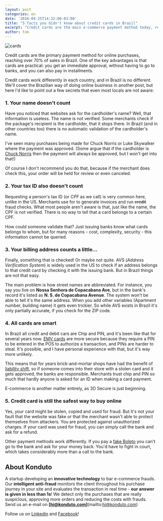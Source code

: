 ```yaml
---
layout: post
categories: en
date: '2016-04-25T14:32:00-03:00'
title: "5 facts you didn't know about credit cards in Brazil"
excerpt: "Credit cards are the main e-commerce payment method today, reaching over 70% of purchases in Brazil. Check out some secret facts you might not know about the credit card in Brazil"
author: tom
---
```


![cards](160415-cards.png)

Credit cards are the primary payment method for online purchases, reaching over 70% of sales in Brazil. One of the key advantages is that cards are practical: you get an immediate approval, without having to go to banks, and you can also pay in installments.

Credit cards work differently in each country, and in Brazil is no different. We'll cover the Brazilian way of doing online business in another post, but here I'd like to point out a few secrets that even most locals are not aware:

### 1. Your name doesn't count

Have you noticed that websites ask for the cardholder's name? Well, that information is useless. The name is not verified. Some merchants check if the package's recipient is the cardholder, that it stops there. In Brazil (and in other countries too) there is no automatic validation of the cardholder's name.

I've seen many purchases being made for Chuck Norris or Luke Skywalker where the payment was approved. (Some argue that if the cardholder is [Chuck Norris](http://www.chucknorrisfacts.com/) then the payment will always be approved, but I won't get into that!)

Of course I don't recommend you do that, because if the merchant does check this, your order will be held for review or even canceled.

### 2. Your tax ID also doesn't count

Requesting a person's tax ID (or *CPF* as we call) is very common here, unlike in the US. Merchants use for to generate invoices and run <del datetime="2014-09-17T20:52:23+00:00">credit</del> fraud checks. What most people aren't aware is that, just like the name, the CPF is not verified. There is no way to tell that a card belongs to a certain CPF.

How could someone validate that? Just issuing banks know what cards belongs to whom, but for many reasons - cost, complexity, security - this information cannot be queried.

### 3. Your billing address counts a little...

Finally, something that is checked! Or maybe not quite. AVS (*Address Verification System*) is widely used in the US to check if an address belongs to that credit card by checking it with the issuing bank. But in Brazil things are not that easy.

The main problem is how street names are abbreviated. For instance, you say you live on **Nossa Senhora de Copacabana Ave**, but in the bank's record it's listed as **N. S. de Copacabana Avenue**. The system won't be able to tell it's the same address. When you add other variables (Apartment number, building name) it gets even trickier. So while AVS exists in Brazil it's only partially accurate, if you check for the ZIP code.

### 4. All cards are smart

In Brazil all credit and debit cars are Chip and PIN, and it's been like that for several years now. [EMV cards](https://www.chasepaymentech.com/faq_emv_chip_card_technology.html) are more secure because they require a PIN to be entered in the POS to authorize a transaction, and PINs are harder to steal. It's possible, and I have personal experience with that, but it's way more unlikely.

This means that for years brick-and-mortar shops have had the benefit of [liability shift](https://en.wikipedia.org/wiki/EMV#Differences_and_benefits_of_EMV), so if someone comes into their store with a stolen card and it gets approved, the banks are responsible. Merchants trust chip and PIN so much that hardly anyone is asked for an ID when making a card payment.

E-commerce is another matter entirely, as 3D Secure is just beginning.

### 5. Credit card is still the safest way to buy online

Yes, your card might be stolen, copied and used for fraud. But it's not your fault that the website was fake or that the merchant wasn't able to protect themselves from attackers. You are protected against unauthorized charges. If your card was used for fraud, you can simply call the bank and ask for a refund.

Other payment methods work differently. If you pay a [fake Boleto](http://krebsonsecurity.com/2014/07/brazilian-boleto-bandits-bilk-billions/) you can't go to the bank and ask for your money back. You'd have to fight in court, which takes considerably more than a call to the bank.

## About Konduto

A startup developing an **innovative technology** to bar e-commerce frauds. Our **intelligent anti-fraud** monitors the client throughout his purchase journey in your site and evaluates the transaction in real time - **our answer is given in less than 1s**! We detect only the purchases that are really suspicious, approving more orders and reducing the costs with frauds. Send us an e-mail on **[hi@konduto.com]**(mailto:hi@konduto.com)

Follow us on [Linkedin](https://www.linkedin.com/company/konduto?trk=company_logo) and [Facebook](https://www.facebook.com/konduto?fref=ts)!

